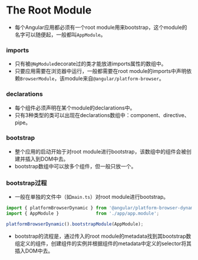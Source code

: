 The Root Module
=======

* 每个Angular应用都必须有一个root module用来bootstrap，这个module的名字可以随便起，一般都叫`AppModule`。

### imports

* 只有被`@NgModule`decorate过的类才能放进imports属性的数组中。
* 只要应用需要在浏览器中运行，一般都需要在root module的imports中声明依赖`BrowserModule`，该module来自`@angular/platform-browser`。

### declarations

* 每个组件必须声明在某个module的declarations中。
* 只有3种类型的类可以出现在declarations数组中：component、directive、pipe。

### bootstrap

* 整个应用的启动开始于对root module进行bootstrap，该数组中的组件会被创建并插入到DOM中去。
* bootstrap数组中可以放多个组件，但一般只放一个。

### bootstrap过程

* 一般在单独的文件中（如`main.ts`）对root module进行bootstrap。

``` typescript
import { platformBrowserDynamic } from '@angular/platform-browser-dynamic';
import { AppModule }              from './app/app.module';

platformBrowserDynamic().bootstrapModule(AppModule);
```

* bootstrap的流程是，通过传入的root module的metadata找到其bootstrap数组定义的组件，创建组件的实例并根据组件的metadata中定义的selector将其插入DOM中去。
